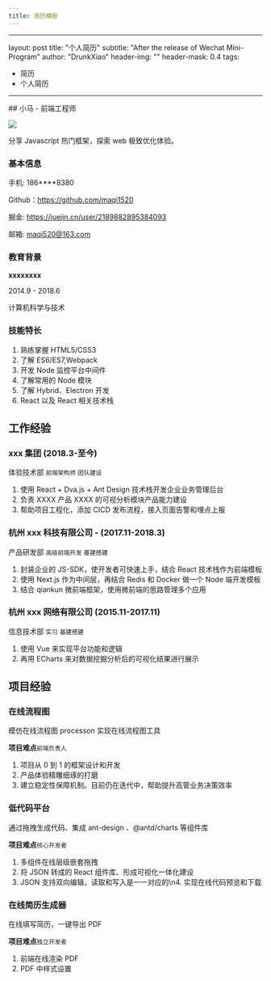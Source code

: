 ```yaml
---
title: 简历模板
---
```

---
layout: post
title: "个人简历"
subtitle: "After the release of Wechat Mini-Program"
author: "DrunkXiao"
header-img: ""
header-mask: 0.4
tags:
  - 简历
  - 个人简历
---

<div class="flex">
<div className="side">
## 小马 - 前端工程师

![](https://p6-passport.byteacctimg.com/img/user-avatar/585e1491713363bc8f67d06c485e8260~300x300.image)

分享 Javascript 热门框架，探索 web 极致优化体验。

### 基本信息

手机: 186\*\*\*\*8380

Github：https://github.com/maqi1520

掘金: https://juejin.cn/user/2189882895384093

邮箱: maqi520@163.com

### 教育背景

**xxxxxxxx**

2014.9 - 2018.6

计算机科学与技术

### 技能特长

1. 熟练掌握 HTML5/CSS3
1. 了解 ES6/ES7,Webpack
1. 开发 Node 监控平台中间件
1. 了解常用的 Node 模块
1. 了解 Hybrid、Electron 开发
1. React 以及 React 相关技术栈

</div>
<div>

## 工作经验

### xxx 集团 (2018.3-至今)

体验技术部 `前端架构师` `团队建设`

1. 使用 React + Dva.js + Ant Design 技术栈开发企业业务管理后台
2. 负责 XXXX 产品 XXXX 的可视分析模块产品能力建设
3. 帮助项目工程化，添加 CICD 发布流程，接入页面告警和埋点上报

### 杭州 xxx 科技有限公司 - (2017.11-2018.3)

产品研发部 `高级前端开发` `基建搭建`

1. 封装企业的 JS-SDK，使开发者可快速上手，结合 React 技术栈作为前端模板
2. 使用 Next.js 作为中间层，再结合 Redis 和 Docker 做一个 Node 端开发模板
3. 结合 qiankun 微前端框架，使用微前端的思路管理多个应用

### 杭州 xxx 网络有限公司 (2015.11-2017.11)

信息技术部 `实习` `基建搭建`

1. 使用 Vue 来实现平台功能和逻辑
2. 再用 ECharts 来对数据挖掘分析后的可视化结果进行展示

## 项目经验

### 在线流程图

模仿在线流程图 processon 实现在线流程图工具

**项目难点**`前端负责人`

1. 项目从 0 到 1 的框架设计和开发
2. 产品体验精雕细琢的打磨
3. 建立稳定性保障机制。目前仍在迭代中，帮助提升高管业务决策效率

### 低代码平台

通过拖拽生成代码、集成 ant-design 、@antd/charts 等组件库

**项目难点**`核心开发者`

1. 多组件在线层级嵌套拖拽
2. 将 JSON 转成的 React 组件库、形成可视化一体化建设
3. JSON 支持双向编辑，读取和写入是一一对应的\n4. 实现在线代码预览和下载

### 在线简历生成器

在线填写简历，一键导出 PDF

**项目难点**`独立开发者`

1. 前端在线渲染 PDF
2. PDF 中样式设置

</div>
</div>
